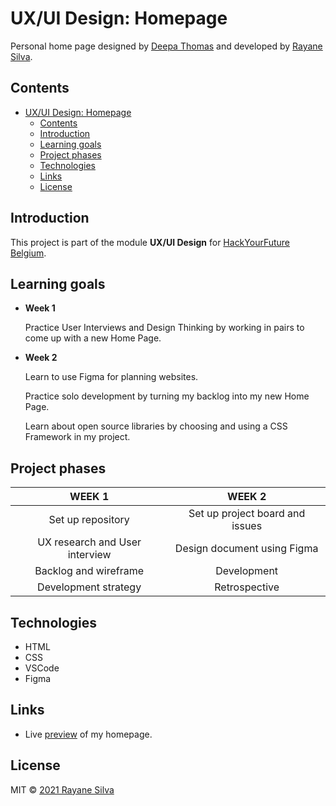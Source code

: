 # UX/UI Design: Homepage

Personal home page designed by [Deepa Thomas](https://github.com/deepa-thomas) and developed by [Rayane Silva](https://github.com/rayanejsilva).

## Contents

- [UX/UI Design: Homepage](#uxui-design-homepage)
  - [Contents](#contents)
  - [Introduction](#introduction)
  - [Learning goals](#learning-goals)
  - [Project phases](#project-phases)
  - [Technologies](#technologies)
  - [Links](#links)
  - [License](#license)

## Introduction

This project is part of the module **UX/UI Design** for [HackYourFuture Belgium](https://hackyourfuture.be/).

## Learning goals

-  **Week 1**

   Practice User Interviews and Design Thinking by working in pairs to come up with a new Home Page.

-  **Week 2**

   Learn to use Figma for planning websites.

   Practice solo development by turning my backlog into my new Home Page.

   Learn about open source libraries by choosing and using a CSS Framework in my project.

## Project phases

|           **WEEK 1**           |           **WEEK 2**            |
| :----------------------------: | :-----------------------------: |
|       Set up repository        | Set up project board and issues |
| UX research and User interview |   Design document using Figma   |
|     Backlog and wireframe      |           Development           |
|      Development strategy      |          Retrospective          |

## Technologies

-  HTML
-  CSS
-  VSCode
-  Figma

## Links

-  Live [preview](https://rayanejsilva.github.io/UX-UI-Design-Homepage/) of my homepage.

## License

MIT © [2021 Rayane Silva](https://github.com/rayanejsilva/UX-UI-Design-Homepage/blob/main/LICENSE)
